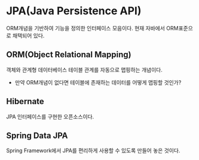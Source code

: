 # JPA(Java Persistence API)

ORM개념을 기반하여 기능을 정의한 인터페이스 모음이다. 현재 자바에서 ORM표준으로 채택되어 있다.

## ORM(Object Relational Mapping)

객체와 관계형 데이터베이스 테이블 관계를 자동으로 맵핑하는 개념이다.

* 만약 ORM개념이 없다면 테이블에 존재하는 데이터를 어떻게 맵핑할 것인가?

## Hibernate

JPA 인터페이스를 구현한 오픈소스이다.

## Spring Data JPA

Spring Framework에서 JPA를 편리하게 사용할 수 있도록 만들어 놓은 것이다.